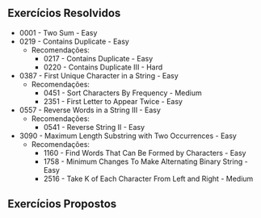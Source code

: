 ## Exercícios Resolvidos

- 0001 - Two Sum - Easy
- 0219 - Contains Duplicate - Easy
    - Recomendações:
        - 0217 - Contains Duplicate - Easy
        - 0220 - Contains Duplicate III - Hard
- 0387 - First Unique Character in a String - Easy
    - Recomendações:
        - 0451 - Sort Characters By Frequency - Medium
        - 2351 - First Letter to Appear Twice - Easy
- 0557 - Reverse Words in a String III - Easy
    - Recomendações:
        - 0541 - Reverse String II - Easy
- 3090 - Maximum Length Substring with Two Occurrences - Easy
    - Recomendações:
        - 1160 - Find Words That Can Be Formed by Characters - Easy
        - 1758 - Minimum Changes To Make Alternating Binary String - Easy
        - 2516 - Take K of Each Character From Left and Right - Medium

## Exercícios Propostos


